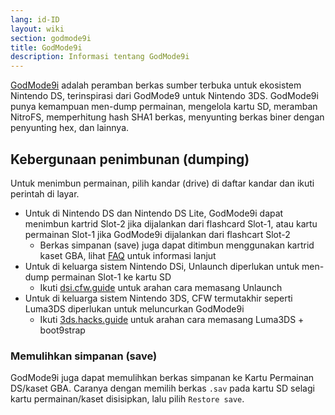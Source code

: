 ```yaml
---
lang: id-ID
layout: wiki
section: godmode9i
title: GodMode9i
description: Informasi tentang GodMode9i
---
```


[GodMode9i](https://github.com/DS-Homebrew/GodMode9i/) adalah peramban berkas sumber terbuka untuk ekosistem Nintendo DS, terinspirasi dari GodMode9 untuk Nintendo 3DS. GodMode9i punya kemampuan men-dump permainan, mengelola kartu SD, meramban NitroFS, memperhitung hash SHA1 berkas, menyunting berkas biner dengan penyunting hex, dan lainnya.

## Kebergunaan penimbunan (dumping)

Untuk menimbun permainan, pilih kandar (drive) di daftar kandar dan ikuti perintah di layar.
- Untuk di Nintendo DS dan Nintendo DS Lite, GodMode9i dapat menimbun kartrid Slot-2 jika dijalankan dari flashcard Slot-1, atau kartu permainan Slot-1 jika GodMode9i dijalankan dari flashcart Slot-2
   - Berkas simpanan (save) juga dapat ditimbun menggunakan kartrid kaset GBA, lihat [FAQ](faq?faq=how-do-i-dump-ds-saves-using-gba-save-data) untuk informasi lanjut
- Untuk di keluarga sistem Nintendo DSi, Unlaunch diperlukan untuk men-dump permainan Slot-1 ke kartu SD
   - Ikuti [dsi.cfw.guide](https://dsi.cfw.guide/) untuk arahan cara memasang Unlaunch
- Untuk di keluarga sistem Nintendo 3DS, CFW termutakhir seperti Luma3DS diperlukan untuk meluncurkan GodMode9i
   - Ikuti [3ds.hacks.guide](https://3ds.hacks.guide/) untuk arahan cara memasang Luma3DS + boot9strap

### Memulihkan simpanan (save)
GodMode9i juga dapat memulihkan berkas simpanan ke Kartu Permainan DS/kaset GBA. Caranya dengan memilih berkas `.sav` pada kartu SD selagi kartu permainan/kaset disisipkan, lalu pilih `Restore save`.
